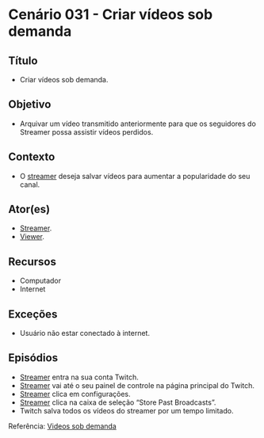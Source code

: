 # Cenário 031 - Criar vídeos sob demanda

## Título
* Criar vídeos sob demanda.

## Objetivo
* Arquivar um vídeo transmitido anteriormente para que os seguidores do Streamer possa assistir vídeos perdidos.

## Contexto
* O [streamer](Streamer) deseja salvar vídeos para aumentar a popularidade do seu canal.

## Ator(es)
* [Streamer](Streamer).
* [Viewer](Viewer).

## Recursos
* Computador
* Internet

## Exceções
* Usuário não estar conectado à internet.

## Episódios
* [Streamer](Streamer)  entra na sua conta Twitch.
* [Streamer](Streamer) vai até o seu painel de controle na página principal do Twitch.
* [Streamer](Streamer) clica em configurações.
* [Streamer](Streamer) clica na caixa de seleção “Store Past Broadcasts”.
* Twitch salva todos os vídeos do streamer por um tempo limitado.

Referência: [Videos sob demanda](https://help.twitch.tv/customer/pt_br/portal/articles/1575302-v%C3%ADdeos-sob-demanda)
